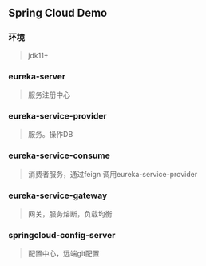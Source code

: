 ## Spring Cloud Demo
### 环境
> jdk11+

### eureka-server
> 服务注册中心  

### eureka-service-provider
> 服务。操作DB

### eureka-service-consume
> 消费者服务，通过feign 调用eureka-service-provider

### eureka-service-gateway
> 网关，服务熔断，负载均衡

### springcloud-config-server
> 配置中心，远端git配置
